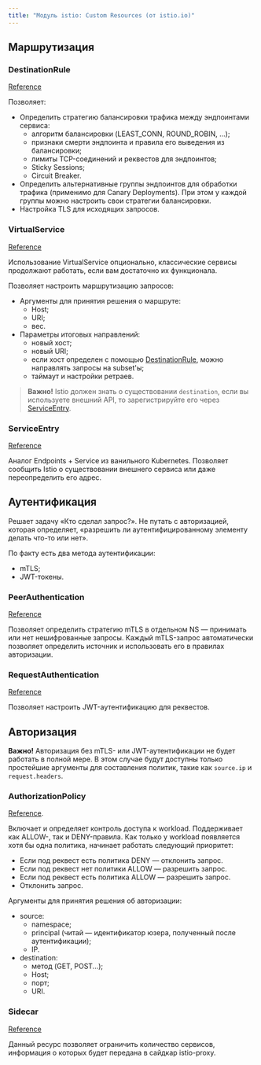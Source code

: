 ```yaml
---
title: "Модуль istio: Custom Resources (от istio.io)"
---
```


## Маршрутизация

### DestinationRule

[Reference](https://istio.io/latest/docs/reference/config/networking/destination-rule/)

Позволяет:
* Определить стратегию балансировки трафика между эндпоинтами сервиса:
  * алгоритм балансировки (LEAST_CONN, ROUND_ROBIN, ...);
  * признаки смерти эндпоинта и правила его выведения из балансировки;
  * лимиты TCP-соединений и реквестов для эндпоинтов;
  * Sticky Sessions;
  * Circuit Breaker.
* Определить альтернативные группы эндпоинтов для обработки трафика (применимо для Canary Deployments). При этом у каждой группы можно настроить свои стратегии балансировки.
* Настройка TLS для исходящих запросов.

### VirtualService

[Reference](https://istio.io/latest/docs/reference/config/networking/virtual-service/)

Использование VirtualService опционально, классические сервисы продолжают работать, если вам достаточно их функционала.

Позволяет настроить маршрутизацию запросов:
* Аргументы для принятия решения о маршруте:
  * Host;
  * URI;
  * вес.
* Параметры итоговых направлений:
  * новый хост;
  * новый URI;
  * если хост определен с помощью [DestinationRule](#destinationrule), можно направлять запросы на subset'ы;
  * таймаут и настройки ретраев.

> **Важно!** Istio должен знать о существовании `destination`, если вы используете внешний API, то зарегистрируйте его через [ServiceEntry](#serviceentry).

### ServiceEntry

[Reference](https://istio.io/latest/docs/reference/config/networking/service-entry/)

Аналог Endpoints + Service из ванильного Kubernetes. Позволяет сообщить Istio о существовании внешнего сервиса или даже переопределить его адрес.

## Аутентификация

Решает задачу «Кто сделал запрос?». Не путать с авторизацией, которая определяет, «разрешить ли аутентифицированному элементу делать что-то или нет».

По факту есть два метода аутентификации:
* mTLS;
* JWT-токены.

### PeerAuthentication

[Reference](https://istio.io/latest/docs/reference/config/security/peer_authentication/)

Позволяет определить стратегию mTLS в отдельном NS — принимать или нет нешифрованные запросы. Каждый mTLS-запрос автоматически позволяет определить источник и использовать его в правилах авторизации.

### RequestAuthentication

[Reference](https://istio.io/latest/docs/reference/config/security/request_authentication/)

Позволяет настроить JWT-аутентификацию для реквестов.

## Авторизация

**Важно!** Авторизация без mTLS- или JWT-аутентификации не будет работать в полной мере. В этом случае будут доступны только простейшие аргументы для составления политик, такие как `source.ip` и `request.headers`.

### AuthorizationPolicy

[Reference](https://istio.io/latest/docs/reference/config/security/authorization-policy/).

Включает и определяет контроль доступа к workload. Поддерживает как ALLOW-, так и DENY-правила. Как только у workload появляется хотя бы одна политика, начинает работать следующий приоритет:

* Если под реквест есть политика DENY — отклонить запрос.
* Если под реквест нет политики ALLOW — разрешить запрос.
* Если под реквест есть политика ALLOW — разрешить запрос.
* Отклонить запрос.

Аргументы для принятия решения об авторизации:
* source:
  * namespace;
  * principal (читай — идентификатор юзера, полученный после аутентификации);
  * IP.
* destination:
  * метод (GET, POST...);
  * Host;
  * порт;
  * URI.

### Sidecar

[Reference](https://istio.io/latest/docs/reference/config/networking/sidecar/)

Данный ресурс позволяет ограничить количество сервисов, информация о которых будет передана в сайдкар istio-proxy.

